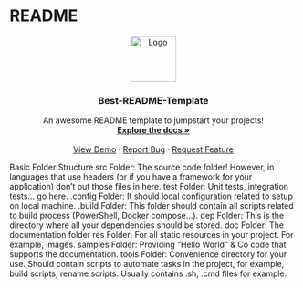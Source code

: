 # README

<div align="center">
  <a href="https://github.com/othneildrew/Best-README-Template">
    <img src="images/logo.png" alt="Logo" width="80" height="80">
  </a>

  <h3 align="center">Best-README-Template</h3>

  <p align="center">
    An awesome README template to jumpstart your projects!
    <br />
    <a href=""><strong>Explore the docs »</strong></a>
    <br />
    <br />
    <a href="">View Demo</a>
    ·
    <a href="">Report Bug</a>
    ·
    <a href="">Request Feature</a>
  </p>
</div>

Basic Folder Structure
src Folder: The source code folder! However, in languages that use headers (or if you have a framework for your application) don’t put those files in here.
test Folder: Unit tests, integration tests… go here.
.config Folder: It should local configuration related to setup on local machine.
.build Folder: This folder should contain all scripts related to build process (PowerShell, Docker compose…).
dep Folder: This is the directory where all your dependencies should be stored.
doc Folder: The documentation folder
res Folder: For all static resources in your project. For example, images.
samples Folder: Providing “Hello World” & Co code that supports the documentation.
tools Folder: Convenience directory for your use. Should contain scripts to automate tasks in the project, for example, build scripts, rename scripts. Usually contains .sh, .cmd files for example.
